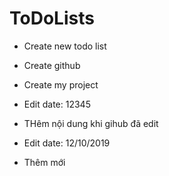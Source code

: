 # ToDoLists


- Create new todo list
- Create github
- Create my project
- Edit date: 12345

- THêm nội dung khi gihub đã edit
- Edit date: 12/10/2019



- Thêm mới
